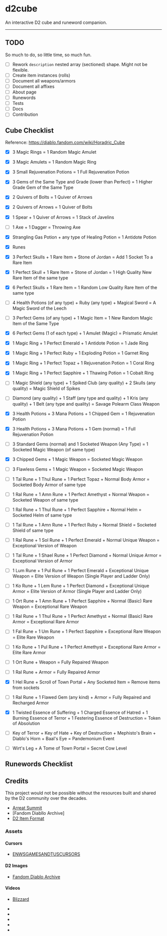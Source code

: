 # d2cube

An interactive D2 cube and runeword companion.

---

## TODO
So much to do, so little time, so much fun.

- [ ] Rework `description` nested array (sectioned) shape.  Might not be flexible.
- [ ] Create item instances (rolls)
- [ ] Document all weapons/armors
- [ ] Document all affixes
- [ ] About page
- [ ] Runewords
- [ ] Tests
- [ ] Docs
- [ ] Contribution

## Cube Checklist

Reference: https://diablo.fandom.com/wiki/Horadric_Cube

- [x] 3 Magic Rings = 1 Random Magic Amulet
- [x] 3 Magic Amulets = 1 Random Magic Ring
- [x] 3 Small Rejuvenation Potions = 1 Full Rejuvenation Potion
- [x] 3 Gems of the Same Type and Grade (lower than Perfect) = 1 Higher Grade Gem of the Same Type
- [x] 2 Quivers of Bolts = 1 Quiver of Arrows
- [x] 2 Quivers of Arrows = 1 Quiver of Bolts
- [x] 1 Spear + 1 Quiver of Arrows = 1 Stack of Javelins
- [ ] 1 Axe + 1 Dagger = Throwing Axe
- [x] Strangling Gas Potion + any type of Healing Potion = 1 Antidote Potion
- [x] Runes
- [x] 3 Perfect Skulls + 1 Rare Item + Stone of Jordan = Add 1 Socket To a Rare Item
- [x] 1 Perfect Skull + 1 Rare Item + Stone of Jordan = 1 High Quality New Rare Item of the same type
- [x] 6 Perfect Skulls + 1 Rare Item = 1 Random Low Quality Rare Item of the same type
- [ ] 4 Health Potions (of any type) + Ruby (any type) + Magical Sword = A Magic Sword of the Leech
- [ ] 3 Perfect Gems (of any type) + 1 Magic Item = 1 New Random Magic Item of the Same Type
- [x] 6 Perfect Gems (1 of each type) + 1 Amulet (Magic) = Prismatic Amulet
- [x] 1 Magic Ring + 1 Perfect Emerald + 1 Antidote Potion = 1 Jade Ring
- [x] 1 Magic Ring + 1 Perfect Ruby + 1 Exploding Potion = 1 Garnet Ring
- [x] 1 Magic Ring + 1 Perfect Topaz + 1 Rejuvenation Potion = 1 Coral Ring
- [x] 1 Magic Ring + 1 Perfect Sapphire + 1 Thawing Potion = 1 Cobalt Ring
- [ ] 1 Magic Shield (any type) + 1 Spiked Club (any quality) + 2 Skulls (any quality) = Magic Shield of Spikes
- [ ] Diamond (any quality) + 1 Staff (any type and quality) + 1 Kris (any quality) + 1 Belt (any type and quality) = Savage Polearm Class Weapon
- [x] 3 Health Potions + 3 Mana Potions + 1 Chipped Gem = 1 Rejuvenation Potion
- [x] 3 Health Potions + 3 Mana Potions + 1 Gem (normal) = 1 Full Rejuvenation Potion
- [ ] 3 Standard Gems (normal) and 1 Socketed Weapon (Any Type) = 1 Socketed Magic Weapon (of same type)
- [x] 3 Chipped Gems + 1 Magic Weapon = Socketed Magic Weapon
- [ ] 3 Flawless Gems + 1 Magic Weapon = Socketed Magic Weapon
- [ ] 1 Tal Rune + 1 Thul Rune + 1 Perfect Topaz + Normal Body Armor = Socketed Body Armor of same type
- [ ] 1 Ral Rune + 1 Amn Rune + 1 Perfect Amethyst + Normal Weapon = Socketed Weapon of same type
- [ ] 1 Ral Rune + 1 Thul Rune + 1 Perfect Sapphire + Normal Helm = Socketed Helm of same type
 - [ ] 1 Tal Rune + 1 Amn Rune + 1 Perfect Ruby + Normal Shield = Socketed Shield of same type
 - [ ] 1 Ral Rune + 1 Sol Rune + 1 Perfect Emerald + Normal Unique Weapon = Exceptional Version of Weapon
 - [ ] 1 Tal Rune + 1 Shael Rune + 1 Perfect Diamond + Normal Unique Armor = Exceptional Version of Armor
- [ ] 1 Lum Rune + 1 Pul Rune + 1 Perfect Emerald + Exceptional Unique Weapon = Elite Version of Weapon (Single Player and Ladder Only)
- [ ] 1 Ko Rune + 1 Lem Rune + 1 Perfect Diamond + Exceptional Unique Armor = Elite Version of Armor (Single Player and Ladder Only)
- [ ] 1 Ort Rune + 1 Amn Rune + 1 Perfect Sapphire + Normal (Basic) Rare Weapon = Exceptional Rare Weapon
- [ ] 1 Ral Rune + 1 Thul Rune + 1 Perfect Amethyst + Normal (Basic) Rare Armor = Exceptional Rare Armor
- [ ] 1 Fal Rune + 1 Um Rune + 1 Perfect Sapphire + Exceptional Rare Weapon = Elite Rare Weapon
- [ ] 1 Ko Rune + 1 Pul Rune + 1 Perfect Amethyst + Exceptional Rare Armor = Elite Rare Armor
- [ ] 1 Ort Rune + Weapon = Fully Repaired Weapon
- [ ] 1 Ral Rune + Armor = Fully Repaired Armor
- [x] 1 Hel Rune + Scroll of Town Portal + Any Socketed Item = Remove items from sockets
- [ ] 1 Ral Rune + 1 Flawed Gem (any kind) + Armor = Fully Repaired and Recharged Armor
- [x] 1 Twisted Essence of Suffering + 1 Charged Essence of Hatred + 1 Burning Essence of Terror + 1 Festering Essence of Destruction = Token of Absolution
- [ ] Key of Terror + Key of Hate + Key of Destruction + Mephisto's Brain + Diablo's Horn + Baal's Eye = Pandemonium Event
- [ ] Wirt's Leg + A Tome of Town Portal = Secret Cow Level


## Runewords Checklist

## Credits

This project would not be possible without the resources built and shared by the D2 community over the decades.

- [Arreat Summit]
- [Fandom Diabllo Archive]
- [D2 Item Format]

### Assets

#### Cursors
- [ENWSGAMESANDTUSCURSORS]

#### D2 Images
- [Fandom Diablo Archive]

#### Videos
- [Blizzard]

<!-- refs -->
- [Arreat Summit]: http://classic.battle.net/diablo2exp/
- [Blizzard]: https://diablo2.blizzard.com/en-us/
- [Fandom Diablo Archive]: https://diablo-archive.fandom.com
- [D2 Item Format]: https://squeek502.github.io/d2itemreader/
- [ENWSGAMESANDTUSCURSORS]: http://www.rw-designer.com/cursor-set/diablo-2-cursor-set-zip
